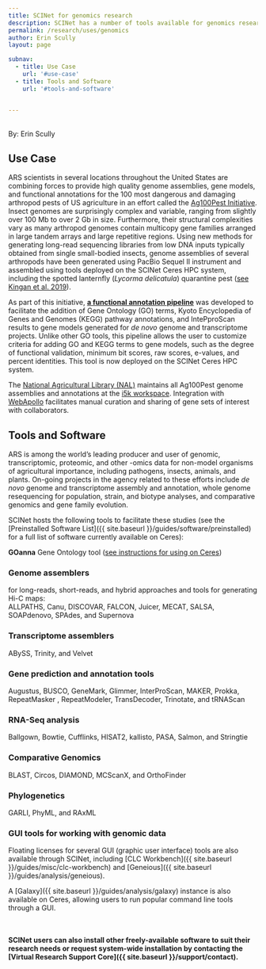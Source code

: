 ```yaml
---
title: SCINet for genomics research
description: SCINet has a number of tools available for genomics research
permalink: /research/uses/genomics
author: Erin Scully
layout: page

subnav:
  - title: Use Case
    url: '#use-case'
  - title: Tools and Software
    url: '#tools-and-software'


---
```


<br>
By: Erin Scully

## Use Case

ARS scientists in several locations throughout the United States are combining forces to provide high quality genome assemblies, gene models, and functional annotations for the 100 most dangerous and damaging arthropod pests of US agriculture in an effort called the [Ag100Pest Initiative](http://i5k.github.io/ag100pest). Insect genomes are surprisingly complex and variable, ranging from slightly over 100 Mb to over 2 Gb in size. Furthermore, their structural complexities vary as many arthropod genomes contain multicopy gene families arranged in large tandem arrays and large repetitive regions. Using new methods for generating long-read sequencing libraries from low DNA inputs typically obtained from single small-bodied insects, genome assemblies of several arthropods have been generated using PacBio Sequel II instrument and assembled using tools deployed on the SCINet Ceres HPC system, including the spotted lanternfly (*Lycorma delicatula*) quarantine pest ([see Kingan et al. 2019](https://doi.org/10.1093/gigascience/giz122)).

As part of this initiative, [**a functional annotation pipeline**](https://agbase-docs.readthedocs.io/en/latest/agbase/workflow.html) was developed to facilitate the addition of Gene Ontology (GO) terms, Kyoto Encyclopedia of Genes and Genomes (KEGG) pathway annotations, and IntePproScan results to gene models generated for *de novo* genome and transcriptome projects. Unlike other GO tools, this pipeline allows the user to customize criteria for adding GO and KEGG terms to gene models, such as the degree of functional validation, minimum bit scores, raw scores, e-values, and percent identities. This tool is now deployed on the SCINet Ceres HPC system.

The [National Agricultural Library (NAL)](https://www.nal.usda.gov/main/) maintains all Ag100Pest genome assemblies and annotations at the [i5k workspace](https://i5k.nal.usda.gov/). Integration with [WebApollo](https://genomearchitect.readthedocs.io/en/latest/) facilitates manual curation and sharing of gene sets of interest with collaborators.  


## Tools and Software

ARS is among the world’s leading producer and user of genomic, transcriptomic, proteomic, and other -omics data for non-model organisms of agricultural importance, including pathogens, insects, animals, and plants. On-going projects in the agency related to these efforts include *de novo* genome and transcriptome assembly and annotation, whole genome resequencing for population, strain, and biotype analyses, and comparative genomics and gene family evolution.

SCINet hosts the following tools to facilitate these studies (see the [Preinstalled Software List]({{ site.baseurl }}/guides/software/preinstalled) for a full list of software currently available on Ceres):

**GOanna** Gene Ontology tool ([see instructions for using on Ceres](https://agbase-docs.readthedocs.io/en/latest/goanna/using_goanna_ceres.html))

### Genome assemblers
for long-reads, short-reads, and hybrid approaches and tools for generating Hi-C maps:<br>
ALLPATHS, Canu, DISCOVAR, FALCON, Juicer, MECAT, SALSA, SOAPdenovo, SPAdes, and Supernova

### Transcriptome assemblers
ABySS, Trinity, and Velvet

### Gene prediction and annotation tools
Augustus, BUSCO, GeneMark, Glimmer, InterProScan, MAKER, Prokka, RepeatMasker , RepeatModeler, TransDecoder, Trinotate, and tRNAScan

### RNA-Seq analysis
Ballgown, Bowtie, Cufflinks, HISAT2, kallisto, PASA, Salmon, and Stringtie

### Comparative Genomics
BLAST, Circos, DIAMOND, MCScanX, and OrthoFinder

### Phylogenetics
GARLI, PhyML, and RAxML

### GUI tools for working with genomic data
Floating licenses for several GUI (graphic user interface) tools are also available through SCINet, including [CLC Workbench]({{ site.baseurl }}/guides/misc/clc-workbench) and [Geneious]({{ site.baseurl }}/guides/analysis/geneious). 

A [Galaxy]({{ site.baseurl }}/guides/analysis/galaxy) instance is also available on Ceres, allowing users to run popular command line tools through a GUI.
<br><br><br>

**SCINet users can also install other freely-available software to suit their research needs or request system-wide installation by contacting the [Virtual Research Support Core]({{ site.baseurl }}/support/contact).** 
